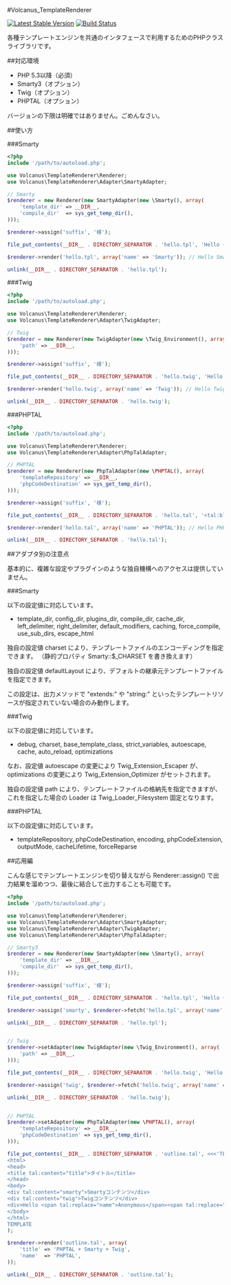 #Volcanus_TemplateRenderer

[![Latest Stable Version](https://poser.pugx.org/volcanus/template-renderer/v/stable.png)](https://packagist.org/packages/volcanus/template-renderer)
[![Build Status](https://travis-ci.org/k-holy/volcanus-template-renderer.png?branch=master)](https://travis-ci.org/k-holy/volcanus-template-renderer)

各種テンプレートエンジンを共通のインタフェースで利用するためのPHPクラスライブラリです。

##対応環境

* PHP 5.3以降（必須）
* Smarty3（オプション）
* Twig（オプション）
* PHPTAL（オプション）

バージョンの下限は明確ではありません。ごめんなさい。


##使い方

###Smarty

```php
<?php
include '/path/to/autoload.php';

use Volcanus\TemplateRenderer\Renderer;
use Volcanus\TemplateRenderer\Adapter\SmartyAdapter;

// Smarty
$renderer = new Renderer(new SmartyAdapter(new \Smarty(), array(
    'template_dir' => __DIR__,
    'compile_dir'  => sys_get_temp_dir(),
)));

$renderer->assign('suffix', '様');

file_put_contents(__DIR__ . DIRECTORY_SEPARATOR . 'hello.tpl', 'Hello {$name}{$suffix} !!');

$renderer->render('hello.tpl', array('name' => 'Smarty')); // Hello Smarty様 !!

unlink(__DIR__ . DIRECTORY_SEPARATOR . 'hello.tpl');
```


###Twig

```php
<?php
include '/path/to/autoload.php';

use Volcanus\TemplateRenderer\Renderer;
use Volcanus\TemplateRenderer\Adapter\TwigAdapter;

// Twig
$renderer = new Renderer(new TwigAdapter(new \Twig_Environment(), array(
    'path' => __DIR__,
)));

$renderer->assign('suffix', '様');

file_put_contents(__DIR__ . DIRECTORY_SEPARATOR . 'hello.twig', 'Hello {{name}}{{suffix}} !!');

$renderer->render('hello.twig', array('name' => 'Twig')); // Hello Twig様 !!

unlink(__DIR__ . DIRECTORY_SEPARATOR . 'hello.twig');
```


###PHPTAL

```php
<?php
include '/path/to/autoload.php';

use Volcanus\TemplateRenderer\Renderer;
use Volcanus\TemplateRenderer\Adapter\PhpTalAdapter;

// PHPTAL
$renderer = new Renderer(new PhpTalAdapter(new \PHPTAL(), array(
    'templateRepository' => __DIR__,
    'phpCodeDestination' => sys_get_temp_dir(),
)));

$renderer->assign('suffix', '様');

file_put_contents(__DIR__ . DIRECTORY_SEPARATOR . 'hello.tal', '<tal:block>Hello <span tal:replace="name">Anonymous</span><span tal:replace="suffix">氏</span> !!</tal:block>');

$renderer->render('hello.tal', array('name' => 'PHPTAL')); // Hello PHPTAL様 !!

unlink(__DIR__ . DIRECTORY_SEPARATOR . 'hello.tal');
```


##アダプタ別の注意点

基本的に、複雑な設定やプラグインのような独自機構へのアクセスは提供していません。


###Smarty

以下の設定値に対応しています。
* template_dir, config_dir, plugins_dir, compile_dir, cache_dir, left_delimiter, right_delimiter, default_modifiers, caching, force_compile, use_sub_dirs, escape_html

独自の設定値 charset により、テンプレートファイルのエンコーディングを指定できます。
（静的プロパティ Smarty::$_CHARSET を書き換えます）

独自の設定値 defaultLayout により、デフォルトの継承元テンプレートファイルを指定できます。

この設定は、出力メソッドで "extends:" や "string:" といったテンプレートリソースが指定されていない場合のみ動作します。


###Twig

以下の設定値に対応しています。
* debug, charset, base_template_class, strict_variables, autoescape, cache, auto_reload, optimizations

なお、設定値 autoescape の変更により Twig_Extension_Escaper が、optimizations の変更により Twig_Extension_Optimizer がセットされます。

独自の設定値 path により、テンプレートファイルの格納先を指定できますが、これを指定した場合の Loader は Twig_Loader_Filesystem 固定となります。


###PHPTAL

以下の設定値に対応しています。
* templateRepository, phpCodeDestination, encoding, phpCodeExtension, outputMode, cacheLifetime, forceReparse


##応用編

こんな感じでテンプレートエンジンを切り替えながら Renderer::assign() で出力結果を溜めつつ、最後に結合して出力することも可能です。

```php
<?php
include '/path/to/autoload.php';

use Volcanus\TemplateRenderer\Renderer;
use Volcanus\TemplateRenderer\Adapter\SmartyAdapter;
use Volcanus\TemplateRenderer\Adapter\TwigAdapter;
use Volcanus\TemplateRenderer\Adapter\PhpTalAdapter;

// Smarty3
$renderer = new Renderer(new SmartyAdapter(new \Smarty(), array(
    'template_dir' => __DIR__,
    'compile_dir'  => sys_get_temp_dir(),
)));

$renderer->assign('suffix', '様');

file_put_contents(__DIR__ . DIRECTORY_SEPARATOR . 'hello.tpl', 'Hello {$name}{$suffix} !!');

$renderer->assign('smarty', $renderer->fetch('hello.tpl', array('name' => 'Smarty'))); // Hello Smarty様 !!

unlink(__DIR__ . DIRECTORY_SEPARATOR . 'hello.tpl');


// Twig
$renderer->setAdapter(new TwigAdapter(new \Twig_Environment(), array(
    'path' => __DIR__,
)));

file_put_contents(__DIR__ . DIRECTORY_SEPARATOR . 'hello.twig', 'Hello {{name}}{{suffix}} !!');

$renderer->assign('twig', $renderer->fetch('hello.twig', array('name' => 'Twig'))); // Hello Twig様 !!

unlink(__DIR__ . DIRECTORY_SEPARATOR . 'hello.twig');


// PHPTAL
$renderer->setAdapter(new PhpTalAdapter(new \PHPTAL(), array(
    'templateRepository' => __DIR__,
    'phpCodeDestination' => sys_get_temp_dir(),
)));

file_put_contents(__DIR__ . DIRECTORY_SEPARATOR . 'outline.tal', <<<'TEMPLATE'
<html>
<head>
<title tal:content="title">タイトル</title>
</head>
<body>
<div tal:content="smarty">Smartyコンテンツ</div>
<div tal:content="twig">Twigコンテンツ</div>
<div>Hello <span tal:replace="name">Anonymous</span><span tal:replace="suffix">氏</span> !!</div>
</body>
</html>
TEMPLATE
);

$renderer->render('outline.tal', array(
    'title' => 'PHPTAL + Smarty + Twig',
    'name'  => 'PHPTAL',
));

unlink(__DIR__ . DIRECTORY_SEPARATOR . 'outline.tal');
```

